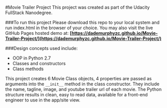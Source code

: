 
#Movie Trailer Project
This project was created as part of the Udacity FullStack Nanodegree.

###To run this project
Please download this repo to your local system and run index.html in the browser of your choice.
You may also visit the live GitHub Pages hosted demo at:
**[https://dademurphyzc.github.io/Movie-Trailer-Project/](https://dademurphyzc.github.io/Movie-Trailer-Project/)**

###Design concepts used include:

 - OOP in Python 2.7 
 - Classes and constructors 
 - Class methods

This project creates 6 Movie Class objects, 4 properties are passed as arguments into the `__init__` method in the class constructor. They include the name, tagline, image, and youtube trailer url of each movie. The Python structure results in clean, easy to read data, available for a front-end engineer to use in the app/site view.
